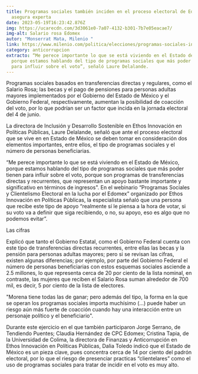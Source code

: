```yaml
---
title: Programas sociales también inciden en el proceso electoral de Edomex,
  asegura experta
date: 2023-05-19T16:23:42.876Z
img: https://ucarecdn.com/3d3061e0-7a07-4132-b301-7b7e05eacae7/
img-alt: Salario rosa Edomex
autor: "Monserrat Mata, Milenio "
link: https://www.milenio.com/politica/elecciones/programas-sociales-influir-decision-voto-edomex
category: anticorrupcion
extracto: “Me perece importante lo que se está viviendo en el Estado de México,
  porque estamos hablando del tipo de programas sociales que más poder tienen
  para influir sobre el voto”, señaló Laure Delalande.
---
```

Programas sociales basados en transferencias directas y regulares, como el Salario Rosa; las becas y el pago de pensiones para personas adultas mayores implementados por el Gobierno del Estado de México y el Gobierno Federal, respectivamente, aumentan la posibilidad de coacción del voto, por lo que podrían ser un factor que incida en la jornada electoral del 4 de junio.

La directora de Inclusión y Desarrollo Sostenible en Ethos Innovación en Políticas Públicas, Laure Delalande, señaló que ante el proceso electoral que se vive en en Estado de México se deben tomar en consideración dos elementos importantes, entre ellos, el tipo de programas sociales y el número de personas beneficiarias.

“Me perece importante lo que se está viviendo en el Estado de México, porque estamos hablando del tipo de programas sociales que más poder tienen para influir sobre el voto, porque son programas de transferencias directas y recurrentes, que representan un apoyo bastante importante y significativo en términos de ingresos".
En el webinario “Programas Sociales y Clientelismo Electoral en la lucha por el Edomex” organizado por Ethos Innovación en Políticas Públicas, la especialista señaló que una persona que recibe este tipo de apoyo “realmente sí le piensa a la hora de votar, si su voto va a definir que siga recibiendo, o no, su apoyo, eso es algo que no podemos evitar”.

Las cifras

Explicó que tanto el Gobierno Estatal, como el Gobierno Federal cuenta con este tipo de transferencias directas recurrentes, entre ellas las becas y la pensión para personas adultas mayores; pero si se revisan las cifras, existen algunas diferencias; por ejemplo, por parte del Gobierno Federal el número de personas beneficiarias con estos esquemas sociales asciende a 2.5 millones, lo que representa cerca de 20 por ciento de la lista nominal, en contraste, las mujeres que reciben el Salario Rosa suman alrededor de 700 mil, es decir, 5 por ciento de la lista de electores.

"Morena tiene todas las de ganar; pero además del tipo, la forma en la que se operan los programas sociales importa muchísimo (...) puede haber un riesgo aún más fuerte de coacción cuando hay una interacción entre un personaje político y el beneficiario".


Durante este ejercicio en el que también participaron Jorge Serrano, de Tendiendo Puentes; Claudia Hernández de CPC Edomex; Cristina Tapia, de la Universidad de Colima, la directora de Finanzas y Anticorrupción en Ethos Innovación en Políticas Públicas, Dalia Toledo indicó que el Estado de México es un pieza clave, pues concentra cerca de 14 por ciento del padrón electoral, por lo que el riesgo de presenciar practicas “clientelares” como el uso de programas sociales para tratar de incidir en el voto es muy alto.